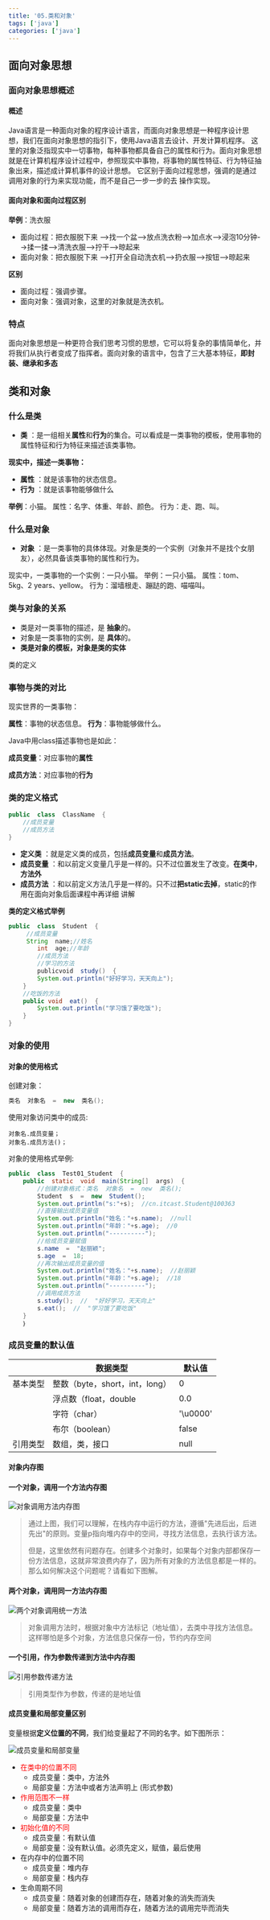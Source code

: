 ```yaml
---
title: '05.类和对象'
tags: ['java']
categories: ['java']
---
```


## 面向对象思想

### 面向对象思想概述

#### 概述

Java语言是一种面向对象的程序设计语言，而面向对象思想是一种程序设计思想，我们在面向对象思想的指引下，使用Java语言去设计、开发计算机程序。 这里的对象泛指现实中一切事物，每种事物都具备自己的属性和行为。面向对象思想就是在计算机程序设计过程中，参照现实中事物，将事物的属性特征、行为特征抽象出来，描述成计算机事件的设计思想。 它区别于面向过程思想，强调的是通过调用对象的行为来实现功能，而不是自己一步一步的去
操作实现。

#### 面向对象和面向过程区别

**举例**：洗衣服

- 面向过程：把衣服脱下来 -->找一个盆-->放点洗衣粉-->加点水-->浸泡10分钟-->揉一揉-->清洗衣服-->拧干-->晾起来
- 面向对象：把衣服脱下来 -->打开全自动洗衣机-->扔衣服-->按钮-->晾起来

**区别**

- 面向过程：强调步骤。
- 面向对象：强调对象，这里的对象就是洗衣机。

### 特点

面向对象思想是一种更符合我们思考习惯的思想，它可以将复杂的事情简单化，并将我们从执行者变成了指挥者。面向对象的语言中，包含了三大基本特征，**即封装、继承和多态**

## 类和对象

### 什么是类

- **类** ：是一组相关**属性**和**行为**的集合。可以看成是一类事物的模板，使用事物的属性特征和行为特征来描述该类事物。

**现实中，描述一类事物：**

- **属性** ：就是该事物的状态信息。
- **行为** ：就是该事物能够做什么

**举例**：小猫。
属性：名字、体重、年龄、颜色。 行为：走、跑、叫。

### 什么是对象

- **对象** ：是一类事物的具体体现。对象是类的一个实例（对象并不是找个女朋友），必然具备该类事物的属性和行为。

现实中，一类事物的一个实例：一只小猫。
举例：一只小猫。
属性：tom、5kg、2 years、yellow。 行为：溜墙根走、蹦跶的跑、喵喵叫。

### 类与对象的关系

- 类是对一类事物的描述，是 **抽象**的。
- 对象是一类事物的实例，是 **具体**的。
- **类是对象的模板，对象是类的实体**

类的定义

### 事物与类的对比

现实世界的一类事物：

**属性**：事物的状态信息。 **行为**：事物能够做什么。

Java中用class描述事物也是如此：

**成员变量**：对应事物的**属性**

**成员方法**：对应事物的**行为**

### 类的定义格式

```java
public  class  ClassName  {
    //成员变量
    //成员方法
}
```

- **定义类** ：就是定义类的成员，包括**成员变量**和**成员方法**。
- **成员变量** ：和以前定义变量几乎是一样的。只不过位置发生了改变。**在类中**，**方法外**
- **成员方法** ：和以前定义方法几乎是一样的。只不过**把static去掉**，static的作用在面向对象后面课程中再详细
  讲解

**类的定义格式举例**

```java
public  class  Student  {
     //成员变量   
     String  name;//姓名   
        int  age;//年龄
        //成员方法
        //学习的方法
        publicvoid  study()  {
        System.out.println("好好学习，天天向上");
    }
    //吃饭的方法
    public void  eat()  {
        System.out.println("学习饿了要吃饭");
    }
}
```

### 对象的使用

#### 对象的使用格式

创建对象：

```java
类名  对象名  =  new  类名();
```

使用对象访问类中的成员:

```
对象名.成员变量；
对象名.成员方法()；
```

对象的使用格式举例:

``` java
public  class  Test01_Student  {
    public  static  void  main(String[]  args)  {
        //创建对象格式：类名  对象名  =  new  类名();
        Student  s  =  new  Student();
        System.out.println("s:"+s);  //cn.itcast.Student@100363
        //直接输出成员变量值
        System.out.println("姓名："+s.name);  //null
        System.out.println("年龄："+s.age);  //0
        System.out.println("‐‐‐‐‐‐‐‐‐‐");
        //给成员变量赋值
        s.name  =  "赵丽颖";
        s.age  =  18;
        //再次输出成员变量的值
        System.out.println("姓名："+s.name);  //赵丽颖
        System.out.println("年龄："+s.age);  //18
        System.out.println("‐‐‐‐‐‐‐‐‐‐");
        //调用成员方法
        s.study();  //  "好好学习，天天向上"
        s.eat();  //  "学习饿了要吃饭"
    }
    ｝
```

### 成员变量的默认值

|          | 数据类型                       | 默认值   |
| -------- | ------------------------------ | -------- |
| 基本类型 | 整数（byte，short，int，long） | 0        |
|          | 浮点数（float，double          | 0.0      |
|          | 字符（char）                   | '\u0000' |
|          | 布尔（boolean）                | false    |
| 引用类型 | 数组，类，接口                 | null     |

#### 对象内存图

#### 一个对象，调用一个方法内存图

![对象调用方法内存图](./assets/05.类和对象-1713281212977.png)

> 通过上图，我们可以理解，在栈内存中运行的方法，遵循"先进后出，后进先出"的原则。变量p指向堆内存中的空间，寻找方法信息，去执行该方法。
>
> 但是，这里依然有问题存在。创建多个对象时，如果每个对象内部都保存一份方法信息，这就非常浪费内存了，因为所有对象的方法信息都是一样的。那么如何解决这个问题呢？请看如下图解。

#### 两个对象，调用同一方法内存图

![两个对象调用统一方法](./assets/05.类和对象-1713281227204.png)

> 对象调用方法时，根据对象中方法标记（地址值），去类中寻找方法信息。这样哪怕是多个对象，方法信息只保存一份，节约内存空间

#### 一个引用，作为参数传递到方法中内存图

![引用参数传递方法](./assets/05.类和对象-1713281252339.png)

> 引用类型作为参数，传递的是地址值

#### 成员变量和局部变量区别

变量根据**定义位置的不同**，我们给变量起了不同的名字。如下图所示：

![成员变量和局部变量](./assets/05.类和对象-1713281308621.png)

- <font color=red>在类中的位置不同 </font>
    - 成员变量：类中，方法外
    - 局部变量：方法中或者方法声明上 (形式参数)
- <font color=red>作用范围不一样</font>
    - 成员变量：类中
    - 局部变量：方法中
- <font color=red>初始化值的不同 </font>
    - 成员变量：有默认值
    - 局部变量：没有默认值。必须先定义，赋值，最后使用
- 在内存中的位置不同
    - 成员变量：堆内存
    - 局部变量：栈内存
- 生命周期不同
    - 成员变量：随着对象的创建而存在，随着对象的消失而消失
    - 局部变量：随着方法的调用而存在，随着方法的调用完毕而消失



